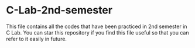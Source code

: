 # C-Lab-2nd-semester
This file contains all the codes that have been practiced in 2nd semester in C Lab. You can star this repository if you find this file useful so that you can refer to it easily in future.
